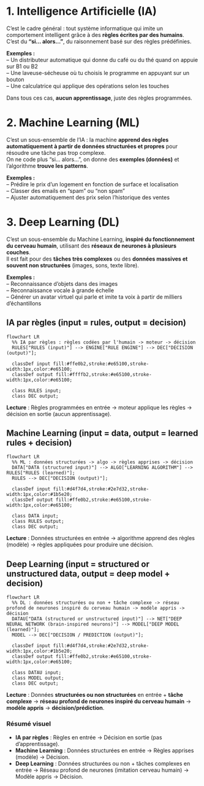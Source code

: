 # 1. **Intelligence Artificielle (IA)**  
C’est le cadre général : tout système informatique qui imite un comportement intelligent grâce à des **règles écrites par des humains**.  
C’est du **“si… alors…”**, du raisonnement basé sur des règles prédéfinies.  

**Exemples :**  
– Un distributeur automatique qui donne du café ou du thé quand on appuie sur B1 ou B2  
– Une laveuse-sécheuse où tu choisis le programme en appuyant sur un bouton  
– Une calculatrice qui applique des opérations selon les touches  

Dans tous ces cas, **aucun apprentissage**, juste des règles programmées.



# 2. **Machine Learning (ML)**  
C’est un sous-ensemble de l’IA : la machine **apprend des règles automatiquement à partir de données structurées et propres** pour résoudre une tâche pas trop complexe.  
On ne code plus “si… alors…”, on donne des **exemples (données)** et l’algorithme **trouve les patterns**.  

**Exemples :**  
– Prédire le prix d’un logement en fonction de surface et localisation  
– Classer des emails en “spam” ou “non spam”  
– Ajuster automatiquement des prix selon l’historique des ventes  



# 3. **Deep Learning (DL)**  
C’est un sous-ensemble du Machine Learning, **inspiré du fonctionnement du cerveau humain**, utilisant des **réseaux de neurones à plusieurs couches**.  
Il est fait pour des **tâches très complexes** ou des **données massives et souvent non structurées** (images, sons, texte libre).  

**Exemples :**  
– Reconnaissance d’objets dans des images  
– Reconnaissance vocale à grande échelle  
– Générer un avatar virtuel qui parle et imite ta voix à partir de milliers d’échantillons




## IA par règles (input = rules, output = decision)

```mermaid
flowchart LR
  %% IA par règles : règles codées par l'humain -> moteur -> décision
  RULES["RULES (input)"] --> ENGINE["RULE ENGINE"] --> DEC["DECISION (output)"];

  classDef input fill:#ffe0b2,stroke:#e65100,stroke-width:1px,color:#e65100; 
  classDef output fill:#ffffb2,stroke:#e65100,stroke-width:1px,color:#e65100; 

  class RULES input;
  class DEC output;
```

**Lecture** :
Règles programmées en entrée → moteur applique les règles → décision en sortie (aucun apprentissage).



## Machine Learning (input = data, output = learned rules + decision)

```mermaid
flowchart LR
  %% ML : données structurées -> algo -> règles apprises -> décision
  DATA["DATA (structured input)"] --> ALGO["LEARNING ALGORITHM"] --> RULES["RULES (learned)"];
  RULES --> DEC["DECISION (output)"];

  classDef input fill:#d4f7d4,stroke:#2e7d32,stroke-width:1px,color:#1b5e20; 
  classDef output fill:#ffe0b2,stroke:#e65100,stroke-width:1px,color:#e65100; 

  class DATA input;
  class RULES output;
  class DEC output;
```

**Lecture** :
Données structurées en entrée → algorithme apprend des règles (modèle) → règles appliquées pour produire une décision.



## Deep Learning (input = structured or unstructured data, output = deep model + decision)

```mermaid
flowchart LR
  %% DL : données structurées ou non + tâche complexe -> réseau profond de neurones inspiré du cerveau humain -> modèle appris -> décision
  DATAU["DATA (structured or unstructured input)"] --> NET["DEEP NEURAL NETWORK (brain-inspired neurons)"] --> MODEL["DEEP MODEL (learned)"];
  MODEL --> DEC["DECISION / PREDICTION (output)"];

  classDef input fill:#d4f7d4,stroke:#2e7d32,stroke-width:1px,color:#1b5e20; 
  classDef output fill:#ffe0b2,stroke:#e65100,stroke-width:1px,color:#e65100; 

  class DATAU input;
  class MODEL output;
  class DEC output;
```

**Lecture** :
Données **structurées ou non structurées** en entrée + **tâche complexe** → **réseau profond de neurones inspiré du cerveau humain** → **modèle appris** → **décision/prédiction**.



### Résumé visuel

* **IA par règles** : Règles en entrée → Décision en sortie (pas d’apprentissage).
* **Machine Learning** : Données structurées en entrée → Règles apprises (modèle) → Décision.
* **Deep Learning** : Données structurées ou non + tâches complexes en entrée → Réseau profond de neurones (imitation cerveau humain) → Modèle appris → Décision.

